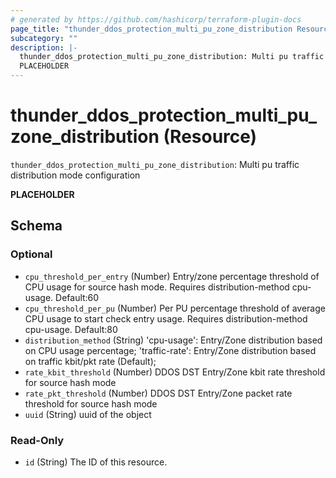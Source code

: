 ```yaml
---
# generated by https://github.com/hashicorp/terraform-plugin-docs
page_title: "thunder_ddos_protection_multi_pu_zone_distribution Resource - terraform-provider-thunder"
subcategory: ""
description: |-
  thunder_ddos_protection_multi_pu_zone_distribution: Multi pu traffic distribution mode configuration
  PLACEHOLDER
---
```


# thunder_ddos_protection_multi_pu_zone_distribution (Resource)

`thunder_ddos_protection_multi_pu_zone_distribution`: Multi pu traffic distribution mode configuration

__PLACEHOLDER__



<!-- schema generated by tfplugindocs -->
## Schema

### Optional

- `cpu_threshold_per_entry` (Number) Entry/zone percentage threshold of CPU usage for source hash mode. Requires distribution-method cpu-usage. Default:60
- `cpu_threshold_per_pu` (Number) Per PU percentage threshold of average CPU usage to start check entry usage. Requires distribution-method cpu-usage. Default:80
- `distribution_method` (String) 'cpu-usage': Entry/Zone distribution based on CPU usage percentage; 'traffic-rate': Entry/Zone distribution based on traffic kbit/pkt rate (Default);
- `rate_kbit_threshold` (Number) DDOS DST Entry/Zone kbit rate threshold for source hash mode
- `rate_pkt_threshold` (Number) DDOS DST Entry/Zone packet rate threshold for source hash mode
- `uuid` (String) uuid of the object

### Read-Only

- `id` (String) The ID of this resource.


